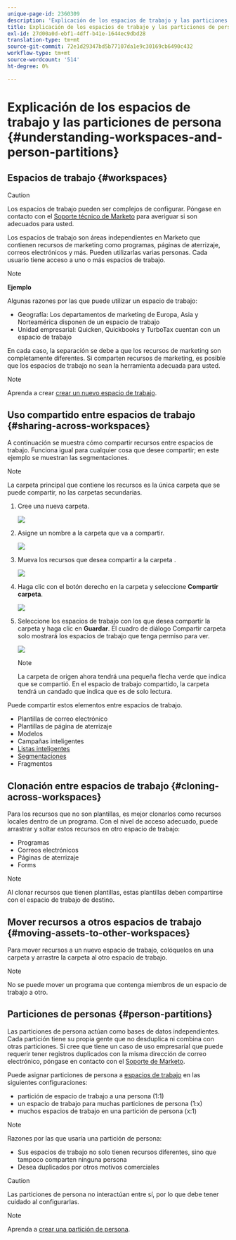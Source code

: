 ```yaml
---
unique-page-id: 2360309
description: 'Explicación de los espacios de trabajo y las particiones de persona: Documentos de Marketo: Documentación del producto'
title: Explicación de los espacios de trabajo y las particiones de persona
exl-id: 27d00a0d-ebf1-4dff-b41e-1644ec9dbd28
translation-type: tm+mt
source-git-commit: 72e1d29347bd5b77107da1e9c30169cb6490c432
workflow-type: tm+mt
source-wordcount: '514'
ht-degree: 0%

---
```


# Explicación de los espacios de trabajo y las particiones de persona {#understanding-workspaces-and-person-partitions}

## Espacios de trabajo {#workspaces}

>[!CAUTION]
>
>Los espacios de trabajo pueden ser complejos de configurar. Póngase en contacto con el [Soporte técnico de Marketo](https://nation.marketo.com/t5/Support/ct-p/Support) para averiguar si son adecuados para usted.

Los espacios de trabajo son áreas independientes en Marketo que contienen recursos de marketing como programas, páginas de aterrizaje, correos electrónicos y más. Pueden utilizarlas varias personas. Cada usuario tiene acceso a uno o más espacios de trabajo.

>[!NOTE]
>
>**Ejemplo**
>
>Algunas razones por las que puede utilizar un espacio de trabajo:
>
>* Geografía: Los departamentos de marketing de Europa, Asia y Norteamérica disponen de un espacio de trabajo
>* Unidad empresarial: Quicken, Quickbooks y TurboTax cuentan con un espacio de trabajo

>
>
En cada caso, la separación se debe a que los recursos de marketing son completamente diferentes. Si comparten recursos de marketing, es posible que los espacios de trabajo no sean la herramienta adecuada para usted.

>[!NOTE]
>
>Aprenda a crear [crear un nuevo espacio de trabajo](/help/marketo/product-docs/administration/workspaces-and-person-partitions/create-a-new-workspace.md).

## Uso compartido entre espacios de trabajo {#sharing-across-workspaces}

A continuación se muestra cómo compartir recursos entre espacios de trabajo. Funciona igual para cualquier cosa que desee compartir; en este ejemplo se muestran las segmentaciones.

>[!NOTE]
>
>La carpeta principal que contiene los recursos es la única carpeta que se puede compartir, no las carpetas secundarias.

1. Cree una nueva carpeta.

   ![](assets/one.png)

1. Asigne un nombre a la carpeta que va a compartir.

   ![](assets/two.png)

1. Mueva los recursos que desea compartir a la carpeta .

   ![](assets/three.png)

1. Haga clic con el botón derecho en la carpeta y seleccione **Compartir carpeta**.

   ![](assets/four.png)

1. Seleccione los espacios de trabajo con los que desea compartir la carpeta y haga clic en **Guardar**. El cuadro de diálogo Compartir carpeta solo mostrará los espacios de trabajo que tenga permiso para ver.

   ![](assets/image2015-5-27-11-3a6-3a40.png)

   >[!NOTE]
   >
   >La carpeta de origen ahora tendrá una pequeña flecha verde que indica que se compartió. En el espacio de trabajo compartido, la carpeta tendrá un candado que indica que es de solo lectura.

Puede compartir estos elementos entre espacios de trabajo.

* Plantillas de correo electrónico
* Plantillas de página de aterrizaje
* Modelos
* Campañas inteligentes
* [Listas inteligentes](/help/marketo/product-docs/core-marketo-concepts/smart-lists-and-static-lists/using-smart-lists/reference-a-list-or-smart-list-across-workspaces.md)
* [Segmentaciones](/help/marketo/product-docs/administration/workspaces-and-person-partitions/share-segmentations-across-workspaces-and-partitions.md)
* Fragmentos

## Clonación entre espacios de trabajo {#cloning-across-workspaces}

Para los recursos que no son plantillas, es mejor clonarlos como recursos locales dentro de un programa.  Con el nivel de acceso adecuado, puede arrastrar y soltar estos recursos en otro espacio de trabajo:

* Programas
* Correos electrónicos
* Páginas de aterrizaje
* Forms

>[!NOTE]
>
>Al clonar recursos que tienen plantillas, estas plantillas deben compartirse con el espacio de trabajo de destino.

## Mover recursos a otros espacios de trabajo {#moving-assets-to-other-workspaces}

Para mover recursos a un nuevo espacio de trabajo, colóquelos en una carpeta y arrastre la carpeta al otro espacio de trabajo.

>[!NOTE]
>
>No se puede mover un programa que contenga miembros de un espacio de trabajo a otro.

## Particiones de personas {#person-partitions}

Las particiones de persona actúan como bases de datos independientes. Cada partición tiene su propia gente que no desduplica ni combina con otras particiones. Si cree que tiene un caso de uso empresarial que puede requerir tener registros duplicados con la misma dirección de correo electrónico, póngase en contacto con el [Soporte de Marketo](https://nation.marketo.com/t5/Support/ct-p/Support).

Puede asignar particiones de persona a [espacios de trabajo](create-a-new-workspace.md) en las siguientes configuraciones:

* partición de espacio de trabajo a una persona (1:1)
* un espacio de trabajo para muchas particiones de persona (1:x)
* muchos espacios de trabajo en una partición de persona (x:1)

>[!NOTE]
>
>Razones por las que usaría una partición de persona:
>
>* Sus espacios de trabajo no solo tienen recursos diferentes, sino que tampoco comparten ninguna persona
>* Desea duplicados por otros motivos comerciales


>[!CAUTION]
>
>Las particiones de persona no interactúan entre sí, por lo que debe tener cuidado al configurarlas.

>[!NOTE]
>
>Aprenda a [crear una partición de persona](/help/marketo/product-docs/administration/workspaces-and-person-partitions/create-a-person-partition.md).
